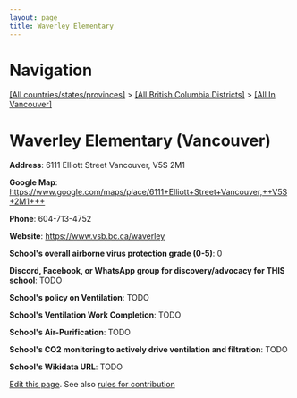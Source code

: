 ```yaml
---
layout: page
title: Waverley Elementary
---
```

# Navigation

[[All countries/states/provinces]](../../..) > [[All British Columbia Districts]](../..) > [[All In Vancouver]](..)

# Waverley Elementary (Vancouver)

**Address**: 6111 Elliott Street Vancouver,  V5S 2M1

**Google Map**: <https://www.google.com/maps/place/6111+Elliott+Street+Vancouver,++V5S+2M1+++>

**Phone**: 604-713-4752

**Website**: <https://www.vsb.bc.ca/waverley>

**School's overall airborne virus protection grade (0-5)**: 0

**Discord, Facebook, or WhatsApp group for discovery/advocacy for THIS school**: TODO

**School's policy on Ventilation**: TODO

**School's Ventilation Work Completion**: TODO

**School's Air-Purification**: TODO

**School's CO2 monitoring to actively drive ventilation and filtration**: TODO

**School's Wikidata URL**: TODO


[Edit this page](https://github.com/ventilate-schools/BC/edit/main/././Vancouver/Waverley_Elementary.md). See also [rules for contribution](../../../contribution-rules/)